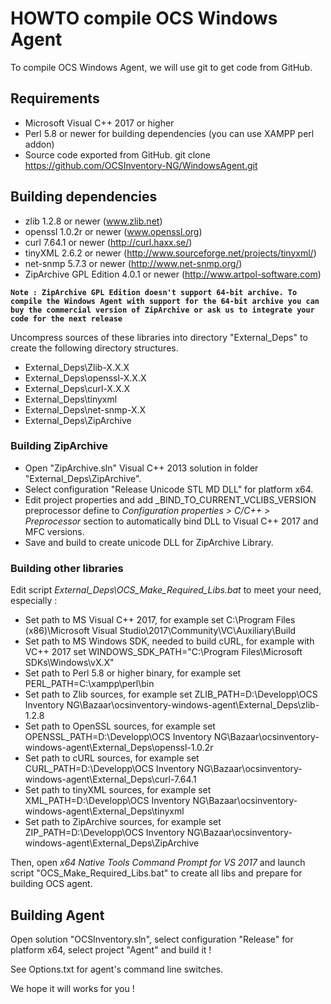 # HOWTO compile OCS Windows Agent

To compile OCS Windows Agent, we will use git to get code from GitHub.

## Requirements

- Microsoft Visual C++ 2017 or higher
- Perl 5.8 or newer for building dependencies (you can use XAMPP perl addon)
- Source code exported from GitHub.
  git clone https://github.com/OCSInventory-NG/WindowsAgent.git

## Building dependencies

- zlib 1.2.8 or newer (www.zlib.net)
- openssl 1.0.2r or newer (www.openssl.org)
- curl 7.64.1 or newer (http://curl.haxx.se/)
- tinyXML 2.6.2 or newer (http://www.sourceforge.net/projects/tinyxml/)
- net-snmp 5.7.3 or newer (http://www.net-snmp.org/)
- ZipArchive GPL Edition 4.0.1 or newer (http://www.artpol-software.com)

**`Note : ZipArchive GPL Edition doesn't support 64-bit archive. To compile the Windows Agent with support for the 64-bit archive you can buy the commercial version of ZipArchive or ask us to integrate your code for the next release`**

Uncompress sources of these libraries into directory "External_Deps" to create
the following directory structures.
- External_Deps\Zlib-X.X.X
- External_Deps\openssl-X.X.X
- External_Deps\curl-X.X.X
- External_Deps\tinyxml
- External_Deps\net-snmp-X.X
- External_Deps\ZipArchive

### Building ZipArchive

- Open "ZipArchive.sln" Visual C++ 2013 solution in folder "External_Deps\ZipArchive".
- Select configuration "Release Unicode STL MD DLL"
for platform x64.
- Edit project properties and add
_BIND_TO_CURRENT_VCLIBS_VERSION preprocessor define to _Configuration
properties > C/C++ > Preprocessor_ section to automatically bind DLL to Visual
C++ 2017 and MFC versions.
- Save and build to create unicode DLL for ZipArchive Library.

### Building other libraries

Edit script _External_Deps\OCS_Make_Required_Libs.bat_ to meet your need, especially :

- Set path to MS Visual C++ 2017, for example
  set C:\Program Files (x86)\Microsoft Visual Studio\2017\Community\VC\Auxiliary\Build
- Set path to MS Windows SDK, needed to build cURL, for example with VC++ 2017
  set WINDOWS_SDK_PATH="C:\Program Files\Microsoft SDKs\Windows\vX.X"
- Set path to Perl 5.8 or higher binary, for example
  set PERL_PATH=C:\xampp\perl\bin
- Set path to Zlib sources, for example
  set ZLIB_PATH=D:\Developp\OCS Inventory NG\Bazaar\ocsinventory-windows-agent\External_Deps\zlib-1.2.8
- Set path to OpenSSL sources, for example
  set OPENSSL_PATH=D:\Developp\OCS Inventory NG\Bazaar\ocsinventory-windows-agent\External_Deps\openssl-1.0.2r
- Set path to cURL sources, for example
  set CURL_PATH=D:\Developp\OCS Inventory NG\Bazaar\ocsinventory-windows-agent\External_Deps\curl-7.64.1
- Set path to tinyXML sources, for example
  set XML_PATH=D:\Developp\OCS Inventory NG\Bazaar\ocsinventory-windows-agent\External_Deps\tinyxml
- Set path to ZipArchive sources, for example
  set ZIP_PATH=D:\Developp\OCS Inventory NG\Bazaar\ocsinventory-windows-agent\External_Deps\ZipArchive

Then, open _x64 Native Tools Command Prompt for VS 2017_ and launch script "OCS_Make_Required_Libs.bat" to create all libs and prepare for building OCS agent.

## Building Agent

Open solution "OCSInventory.sln", select configuration "Release" for platform x64, select project "Agent" and build it !

See Options.txt for agent's command line switches.

We hope it will works for you !